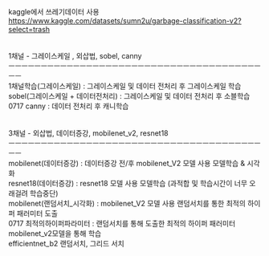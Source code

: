 kaggle에서 쓰레기데이터 사용</br>
https://www.kaggle.com/datasets/sumn2u/garbage-classification-v2?select=trash</br>
</br>
</br>
1채널 - 그레이스케일 , 외삽법, sobel, canny</br>
ㅡㅡㅡㅡㅡㅡㅡㅡㅡㅡㅡㅡㅡㅡㅡㅡㅡㅡㅡㅡㅡㅡㅡㅡㅡㅡㅡㅡㅡㅡㅡㅡㅡㅡㅡㅡㅡㅡㅡㅡㅡ</br>
1채널학습(그레이스케일) : 그레이스케일 및 데이터 전처리 후 그레이스케일 학습</br>
sobel(그레이스케일 + 데이터전처리) : 그레이스케일 및 데이터 전처리 후 소블학습</br>
0717 canny : 데이터 전처리 후 캐니학습</br>
</br>
</br>
3채널 - 외삽법, 데이터증강, mobilenet_v2, resnet18</br>
ㅡㅡㅡㅡㅡㅡㅡㅡㅡㅡㅡㅡㅡㅡㅡㅡㅡㅡㅡㅡㅡㅡㅡㅡㅡㅡㅡㅡㅡㅡㅡㅡㅡㅡㅡㅡㅡㅡㅡㅡㅡ</br>
mobilenet(데이터증강) : 데이터증강 전/후 mobilenet_V2 모델 사용 모델학습 & 시각화</br>
resnet18(데이터증강) : resnet18 모델 사용 모델학습 (과적합 및 학습시간이 너무 오래걸려 학습중단)</br>
mobilenet(랜덤서치_시각화) : mobilenet_V2 모델 사용 랜덤서치를 통한 최적의 하이퍼 패러미터 도출</br>
0717 최적의하이퍼파라미터 : 랜덤서치를 통해 도출한 최적의 하이퍼 패러미터 mobilenet_v2모델을 통해 학습</br>
efficientnet_b2 랜덤서치, 그리드 서치
